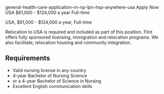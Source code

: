general-health-care-application-rn-np-lpn-hsp-anywhere-usa
Apply Now
USA
$61,000 - $124,000 a year
Full-time


USA, $61,000 - $124,000 a year, Full-time

Relocation to USA is required and included as part of this position. Flint offers fully sponsored licensing, immigration and relocation programs. We also facilitate, relocation housing and community integration.

## Requirements

- Valid nursing license in any country
- 4-year Bachelor of Nursing Science
- or a 4-year Bachelor of Science in Nursing
- Excellent English communication skills

